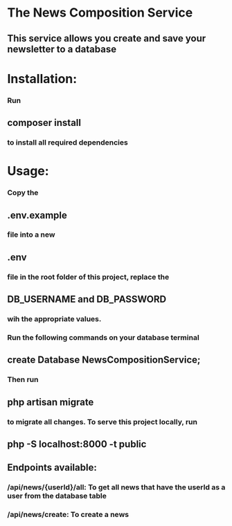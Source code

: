 # The News Composition Service

## This service allows you create and save your newsletter to a database

# Installation:

### Run

## composer install

### to install all required dependencies

# Usage:

### Copy the

## .env.example

### file into a new

## .env

### file in the root folder of this project, replace the

## DB_USERNAME and DB_PASSWORD

### wih the appropriate values.

### Run the following commands on your database terminal

## create Database NewsCompositionService;

### Then run

## php artisan migrate

### to migrate all changes. To serve this project locally, run

## php -S localhost:8000 -t public

## Endpoints available: 
### /api/news/{userId}/all: To get all news that have the userId as a user from the database table 
### /api/news/create: To create a news